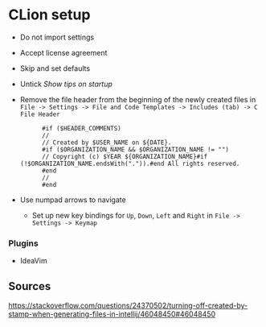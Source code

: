 # CLion setup
- Do not import settings
- Accept license agreement
- Skip and set defaults
- Untick _Show tips on startup_

- Remove the file header from the beginning of the newly created files in `File -> Settings -> File and Code Templates -> Includes (tab) -> C File Header`

            #if ($HEADER_COMMENTS)
            //
            // Created by $USER_NAME on ${DATE}.
            #if ($ORGANIZATION_NAME && $ORGANIZATION_NAME != "")
            // Copyright (c) $YEAR ${ORGANIZATION_NAME}#if (!$ORGANIZATION_NAME.endsWith(".")).#end All rights reserved.
            #end
            //
            #end


- Use numpad arrows to navigate
    - Set up new key bindings for `Up`, `Down`, `Left` and `Right` in `File -> Settings -> Keymap`

### Plugins

- IdeaVim

## Sources

https://stackoverflow.com/questions/24370502/turning-off-created-by-stamp-when-generating-files-in-intellij/46048450#46048450

